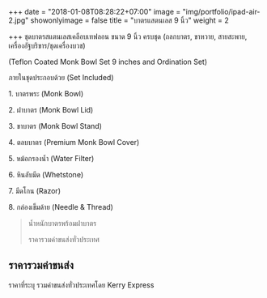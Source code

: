 +++
date = "2018-01-08T08:28:22+07:00"
image = "img/portfolio/ipad-air-2.jpg"
showonlyimage = false
title = "บาตรแสตนเลส 9 นิ้ว"
weight = 2

+++
ชุดบาตรสแตนเลสเคลือบเทฟลอน ขนาด 9 นิ้ว ครบชุด (ถลกบาตร, ขาหวาย, สายสะพาย, เครื่องอัฐบริขาร/ชุดเครื่องบวช) 

\(Teflon Coated Monk Bowl Set 9 inches and Ordination Set)

<!--more-->

ภายในชุดประกอบด้วย (Set Included)

1\. บาตรพระ (Monk Bowl)

2\. ฝาบาตร (Monk Bowl Lid)

3\. ขาบาตร (Monk Bowl Stand)

4\. ตลบบาตร (Premium Monk Bowl Cover)

5\. หม้อกรองน้ำ (Water Filter)

6\. หินลับมีด (Whetstone)

7\. มีดโกน (Razor)

8\. กล่องเข็มด้าย (Needle & Thread)

> น้ำหนักบาตรพร้อมฝาบาตร
>
> ราคารวมค่าขนส่งทั่วประเทศ

## ราคารวมค่าขนส่ง

ราคาที่ระบุ รวมค่าขนส่งทั่วประเทศโดย Kerry Express